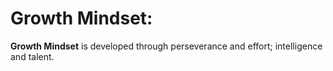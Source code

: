 # Growth Mindset:
**Growth Mindset** is developed through perseverance and effort; intelligence and talent.
